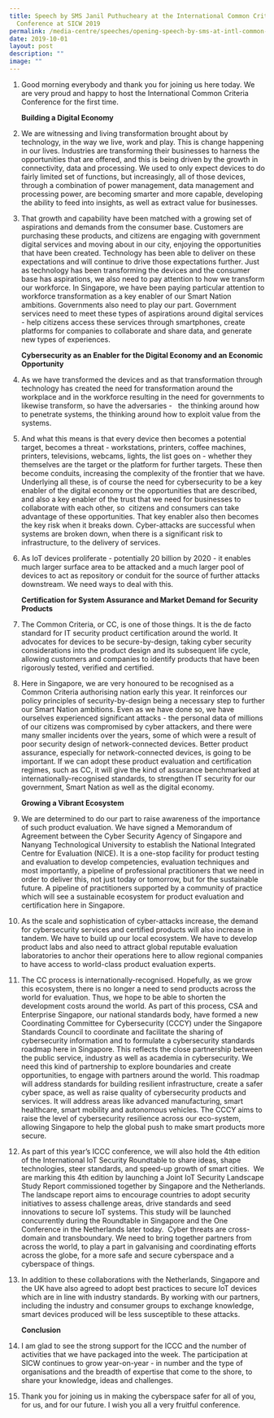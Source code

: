 ```yaml
---
title: Speech by SMS Janil Puthucheary at the International Common Criteria
  Conference at SICW 2019
permalink: /media-centre/speeches/opening-speech-by-sms-at-intl-common-criteria-conference-sicw-2019/
date: 2019-10-01
layout: post
description: ""
image: ""
---
```

1. Good morning everybody and thank you for joining us here today. We are very proud and happy to host the International Common Criteria Conference for the first time.   
  
    **Building a Digital Economy**  
  
2. We are witnessing and living transformation brought about by technology, in the way we live, work and play. This is change happening in our lives. Industries are transforming their businesses to harness the opportunities that are offered, and this is being driven by the growth in connectivity, data and processing. We used to only expect devices to do fairly limited set of functions, but increasingly, all of those devices, through a combination of power management, data management and processing power, are becoming smarter and more capable, developing the ability to feed into insights, as well as extract value for businesses.   
  
3. That growth and capability have been matched with a growing set of aspirations and demands from the consumer base. Customers are purchasing these products, and citizens are engaging with government digital services and moving about in our city, enjoying the opportunities that have been created. Technology has been able to deliver on these expectations and will continue to drive those expectations further. Just as technology has been transforming the devices and the consumer base has aspirations, we also need to pay attention to how we transform our workforce. In Singapore, we have been paying particular attention to workforce transformation as a key enabler of our Smart Nation ambitions. Governments also need to play our part. Government services need to meet these types of aspirations around digital services - help citizens access these services through smartphones, create platforms for companies to collaborate and share data, and generate new types of experiences.  
  
    **Cybersecurity as an Enabler for the Digital Economy and an Economic Opportunity**  
  
4. As we have transformed the devices and as that transformation through technology has created the need for transformation around the workplace and in the workforce resulting in the need for governments to likewise transform, so have the adversaries -   the thinking around how to penetrate systems, the thinking around how to exploit value from the systems.   
  
5. And what this means is that every device then becomes a potential target, becomes a threat - workstations, printers, coffee machines, printers, televisions, webcams, lights, the list goes on - whether they themselves are the target or the platform for further targets. These then become conduits, increasing the complexity of the frontier that we have. Underlying all these, is of course the need for cybersecurity to be a key enabler of the digital economy or the opportunities that are described, and also a key enabler of the trust that we need for businesses to collaborate with each other, so  citizens and consumers can take advantage of these opportunities. That key enabler also then becomes the key risk when it breaks down. Cyber-attacks are successful when systems are broken down, when there is a significant risk to infrastructure, to the delivery of services.  
  
6. As IoT devices proliferate - potentially 20 billion by 2020 - it enables much larger surface area to be attacked and a much larger pool of devices to act as repository or conduit for the source of further attacks downstream. We need ways to deal with this.   
  
    **Certification for System Assurance and Market Demand for Security Products**  
  
7. The Common Criteria, or CC, is one of those things. It is the de facto standard for IT security product certification around the world. It advocates for devices to be secure-by-design, taking cyber security considerations into the product design and its subsequent life cycle, allowing customers and companies to identify products that have been rigorously tested, verified and certified.   
  
8. Here in Singapore, we are very honoured to be recognised as a Common Criteria authorising nation early this year. It reinforces our policy principles of security-by-design being a necessary step to further our Smart Nation ambitions. Even as we have done so, we have ourselves experienced significant attacks - the personal data of millions of our citizens was compromised by cyber attackers, and there were many smaller incidents over the years, some of which were a result of poor security design of network-connected devices. Better product assurance, especially for network-connected devices, is going to be important. If we can adopt these product evaluation and certification regimes, such as CC, it will give the kind of assurance benchmarked at internationally-recognised standards, to strengthen IT security for our government, Smart Nation as well as the digital economy.   
  
    **Growing a Vibrant Ecosystem**  
  
9. We are determined to do our part to raise awareness of the importance of such product evaluation. We have signed a Memorandum of Agreement between the Cyber Security Agency of Singapore and Nanyang Technological University to establish the National Integrated Centre for Evaluation (NICE). It is a one-stop facility for product testing and evaluation to develop competencies, evaluation techniques and most importantly, a pipeline of professional practitioners that we need in order to deliver this, not just today or tomorrow, but for the sustainable future. A pipeline of practitioners supported by a community of practice which will see a sustainable ecosystem for product evaluation and certification here in Singapore.   
  
10. As the scale and sophistication of cyber-attacks increase, the demand for cybersecurity services and certified products will also increase in tandem. We have to build up our local ecosystem. We have to develop product labs and also need to attract global reputable evaluation laboratories to anchor their operations here to allow regional companies to have access to world-class product evaluation experts.   
  
11. The CC process is internationally-recognised. Hopefully, as we grow this ecosystem, there is no longer a need to send products across the world for evaluation. Thus, we hope to be able to shorten the development costs around the world. As part of this process, CSA and Enterprise Singapore, our national standards body, have formed a new Coordinating Committee for Cybersecurity (CCCY) under the Singapore Standards Council to coordinate and facilitate the sharing of cybersecurity information and to formulate a cybersecurity standards roadmap here in Singapore. This reflects the close partnership between the public service, industry as well as academia in cybersecurity. We need this kind of partnership to explore boundaries and create opportunities, to engage with partners around the world. This roadmap will address standards for building resilient infrastructure, create a safer cyber space, as well as raise quality of cybersecurity products and services. It will address areas like advanced manufacturing, smart healthcare, smart mobility and autonomous vehicles. The CCCY aims to raise the level of cybersecurity resilience across our eco-system, allowing Singapore to help the global push to make smart products more secure.   
  
12. As part of this year’s ICCC conference, we will also hold the 4th edition of the International IoT Security Roundtable to share ideas, shape technologies, steer standards, and speed-up growth of smart cities.  We are marking this 4th edition by launching a Joint IoT Security Landscape Study Report commissioned together by Singapore and the Netherlands. The landscape report aims to encourage countries to adopt security initiatives to assess challenge areas, drive standards and seed innovations to secure IoT systems. This study will be launched concurrently during the Roundtable in Singapore and the One Conference in the Netherlands later today.  Cyber threats are cross-domain and transboundary. We need to bring together partners from across the world, to play a part in galvanising and coordinating efforts across the globe, for a more safe and secure cyberspace and a cyberspace of things.  
  
13. In addition to these collaborations with the Netherlands, Singapore and the UK have also agreed to adopt best practices to secure IoT devices which are in line with industry standards. By working with our partners, including the industry and consumer groups to exchange knowledge, smart devices produced will be less susceptible to these attacks.  
  
    **Conclusion**  
  
14. I am glad to see the strong support for the ICCC and the number of activities that we have packaged into the week. The participation at SICW continues to grow year-on-year - in number and the type of organisations and the breadth of expertise that come to the shore, to share your knowledge, ideas and challenges.   
  
15. Thank you for joining us in making the cyberspace safer for all of you, for us, and for our future. I wish you all a very fruitful conference.